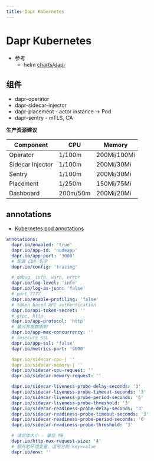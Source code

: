 ```yaml
---
title: Dapr Kubernetes
---
```


# Dapr Kubernetes

- 参考
  - helm [charts/dapr](https://github.com/dapr/dapr/blob/master/charts/dapr)

## 组件

- dapr-operator
- dapr-sidecar-injector
- dapr-placement - actor instance -> Pod
- dapr-sentry - mTLS, CA

**生产资源建议**

| Component        | CPU      | Memory      |
| ---------------- | -------- | ----------- |
| Operator         | 1/100m   | 200Mi/100Mi |
| Sidecar Injector | 1/100m   | 200Mi/30Mi  |
| Sentry           | 1/100m   | 200Mi/30Mi  |
| Placement        | 1/250m   | 150Mi/75Mi  |
| Dashboard        | 200m/50m | 200Mi/20Mi  |

## annotations

- [Kubernetes pod annotations](https://docs.dapr.io/operations/hosting/kubernetes/kubernetes-annotations/)

```yaml
annotations:
  dapr.io/enabled: 'true'
  dapr.io/app-id: 'nodeapp'
  dapr.io/app-port: '3000'
  # 配置 CDR 名字
  dapr.io/config: 'tracing'

  # debug, info, warn, error
  dapr.io/log-level: 'info'
  dapr.io/log-as-json: 'false'
  # port 7777
  dapr.io/enable-profiling: 'false'
  # token based API authentication
  dapr.io/api-token-secret: ''
  # grpc, http
  dapr.io/app-protocol: 'http'
  # 最大并发数限制
  dapr.io/app-max-concurrency: ''
  # insecure SSL
  dapr.io/app-ssl: 'false'
  dapr.io/metrics-port: '9090'

  dapr.io/sidecar-cpu-| ''
  dapr.io/sidecar-memory-| ''
  dapr.io/sidecar-cpu-request: ''
  dapr.io/sidecar-memory-request: ''

  dapr.io/sidecar-liveness-probe-delay-seconds: '3'
  dapr.io/sidecar-liveness-probe-timeout-seconds: '3'
  dapr.io/sidecar-liveness-probe-period-seconds: '6'
  dapr.io/sidecar-liveness-probe-threshold: '3'
  dapr.io/sidecar-readiness-probe-delay-seconds: '3'
  dapr.io/sidecar-readiness-probe-timeout-seconds: '3'
  dapr.io/sidecar-readiness-probe-period-seconds: '6'
  dapr.io/sidecar-readiness-probe-threshold: '3'

  # 请求体大小 - 单位 MB
  dapr.io/http-max-request-size: '4'
  # 额外的环境变量，逗号分割 key=value
  dapr.io/env: ''
```
